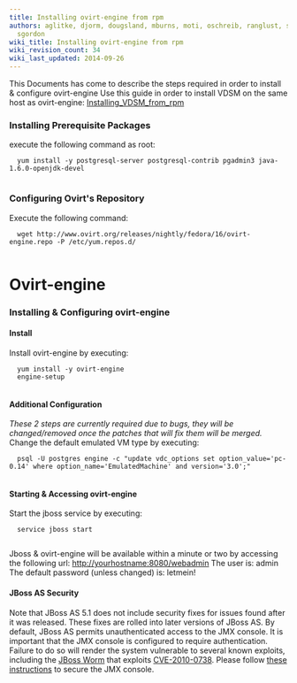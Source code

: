 ```yaml
---
title: Installing ovirt-engine from rpm
authors: aglitke, djorm, dougsland, mburns, moti, oschreib, ranglust, sandrobonazzola,
  sgordon
wiki_title: Installing ovirt-engine from rpm
wiki_revision_count: 34
wiki_last_updated: 2014-09-26
---
```


This Documents has come to describe the steps required in order to install & configure ovirt-engine Use this guide in order to install VDSM on the same host as ovirt-engine: [Installing_VDSM_from_rpm](Installing_VDSM_from_rpm)

### Installing Prerequisite Packages

execute the following command as root:

      yum install -y postgresql-server postgresql-contrib pgadmin3 java-1.6.0-openjdk-devel
       

### Configuring Ovirt's Repository

Execute the following command:

      wget http://www.ovirt.org/releases/nightly/fedora/16/ovirt-engine.repo -P /etc/yum.repos.d/
       

# Ovirt-engine

### Installing & Configuring ovirt-engine

#### Install

Install ovirt-engine by executing:

      yum install -y ovirt-engine
      engine-setup
       

#### Additional Configuration

*These 2 steps are currently required due to bugs, they will be changed/removed once the patches that will fix them will be merged.*
Change the default emulated VM type by executing:

      psql -U postgres engine -c "update vdc_options set option_value='pc-0.14' where option_name='EmulatedMachine' and version='3.0';"
       

#### Starting & Accessing ovirt-engine

Start the jboss service by executing:

      service jboss start
       

Jboss & ovirt-engine will be available within a minute or two by accessing the following url: <http://yourhostname:8080/webadmin>
The user is: admin
The default password (unless changed) is: letmein!

#### JBoss AS Security

Note that JBoss AS 5.1 does not include security fixes for issues found after it was released. These fixes are rolled into later versions of JBoss AS. By default, JBoss AS permits unauthenticated access to the JMX console. It is important that the JMX console is configured to require authentication. Failure to do so will render the system vulnerable to several known exploits, including the [JBoss Worm](http://community.jboss.org/blogs/mjc/2011/10/20/statement-regarding-security-threat-to-jboss-application-server) that exploits [CVE-2010-0738](https://access.redhat.com/kb/docs/DOC-30741). Please follow [these instructions](http://community.jboss.org/wiki/SecureTheJmxConsole) to secure the JMX console.
